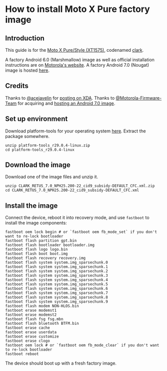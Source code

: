 # How to install Moto X Pure factory image

## Introduction
This guide is for the [Moto X Pure/Style (XT1575)](https://www.motorola.com/us/products/moto-x-pure-edition), codenamed [clark](https://wiki.lineageos.org/devices/clark).

A factory Android 6.0 (Marshmallow) image as well as official installation instructions are on [Motorola's website](https://motorola-global-portal.custhelp.com/app/standalone/bootloader/recovery-images). A factory Android 7.0 (Nougat) image is hosted [here](https://androidfilehost.com/?fid=889964283620765304).

## Credits
Thanks to [@acejavelin](https://forum.xda-developers.com/member.php?s=9a3fc97ebc2f1ceaebfce7a6f92c5675&u=2001582) for [posting on XDA](https://forum.xda-developers.com/moto-x-style/general/xt1575-moto-x-pure-edition-factory-t3704142).
Thanks to [@Motorola-Firmware-Team](https://androidfilehost.com/?w=profile&uid=24269982087010314) for acquiring and [hosting an Android 7.0 image](https://androidfilehost.com/?fid=889964283620765304).

## Set up environment
Download platform-tools for your operating system [here](https://developer.android.com/studio/releases/platform-tools). Extract the package somewhere.
```
unzip platform-tools_r29.0.4-linux.zip
cd platform-tools_r29.0.4-linux
```

## Download the image
Download one of the image files and unzip it.
```
unzip CLARK_RETUS_7.0_NPH25.200-22_cid9_subsidy-DEFAULT_CFC.xml.zip
cd CLARK_RETUS_7.0_NPH25.200-22_cid9_subsidy-DEFAULT_CFC.xml
```

## Install the image
Connect the device, reboot it into recovery mode, and use `fastboot` to install the image components:
```
fastboot oem lock begin # or `fastboot oem fb_mode_set` if you don't want to re-lock bootloader
fastboot flash partition gpt.bin
fastboot flash bootloader bootloader.img
fastboot flash logo logo.bin
fastboot flash boot boot.img
fastboot flash recovery recovery.img
fastboot flash system system.img_sparsechunk.0
fastboot flash system system.img_sparsechunk.1
fastboot flash system system.img_sparsechunk.2
fastboot flash system system.img_sparsechunk.3
fastboot flash system system.img_sparsechunk.4
fastboot flash system system.img_sparsechunk.5
fastboot flash system system.img_sparsechunk.6
fastboot flash system system.img_sparsechunk.7
fastboot flash system system.img_sparsechunk.8
fastboot flash system system.img_sparsechunk.9
fastboot flash modem NON-HLOS.bin
fastboot erase modemst1 
fastboot erase modemst2
fastboot flash fsg fsg.mbn
fastboot flash bluetooth BTFM.bin
fastboot erase cache
fastboot erase userdata
fastboot erase customize
fastboot erase clogo
fastboot oem lock # or `fastboot oem fb_mode_clear` if you don't want to re-lock bootloader
fastboot reboot
```
The device should boot up with a fresh factory image.
<!--stackedit_data:
eyJoaXN0b3J5IjpbLTE5ODE5Nzg3NjldfQ==
-->